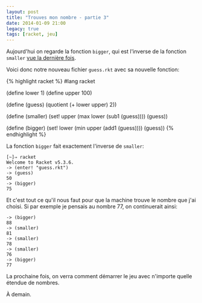 ```yaml
---
layout: post
title: "Trouves mon nombre - partie 3"
date: 2014-01-09 21:00
legacy: true
tags: [racket, jeu]
---
```




Aujourd'hui on regarde la fonction `bigger`, qui est l'inverse de la
fonction `smaller` [vue la dernière fois](http://lkdjiin.github.io/blog/2014/01/05/racket-trouves-mon-nombre-partie-2/).

<!-- more -->

Voici donc notre nouveau fichier `guess.rkt` avec sa nouvelle fonction:

{% highlight racket %}
#lang racket

(define lower 1)
(define upper 100)

(define (guess)
  (quotient (+ lower upper) 2))

(define (smaller)
  (set! upper (max lower (sub1 (guess))))
  (guess))

(define (bigger)
  (set! lower (min upper (add1 (guess))))
  (guess))
{% endhighlight %}

La fonction `bigger` fait exactement l'inverse de `smaller`:

    [~]⇒ racket
    Welcome to Racket v5.3.6.
    -> (enter! "guess.rkt")
    -> (guess)
    50
    -> (bigger)
    75

Et c'est tout ce qu'il nous faut pour que la machine trouve le
nombre que j'ai choisi. Si par exemple je pensais au nombre
77, on continuerait ainsi:

    -> (bigger)
    88
    -> (smaller)
    81
    -> (smaller)
    78
    -> (smaller)
    76
    -> (bigger)
    77

La prochaine fois, on verra comment démarrer le jeu avec n'importe
quelle étendue de nombres.



À demain.


